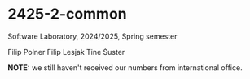 # 2425-2-common
Software Laboratory, 2024/2025, Spring semester

Filip Polner
Filip Lesjak
Tine Šuster

**NOTE:** we still haven't received our numbers from international office.
